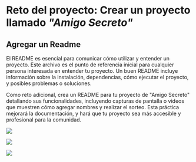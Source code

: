 <h1>Reto del proyecto: Crear un proyecto llamado <i>"Amigo Secreto"</i></h1>
<h2>Agregar un Readme</h2>
<p>El README es esencial para comunicar cómo utilizar y entender un proyecto. Este archivo es el punto de referencia inicial para cualquier persona interesada en entender tu proyecto. Un buen README incluye información sobre la instalación, dependencias, cómo ejecutar el proyecto, y posibles problemas o soluciones.
</p>
<p>Como reto adicional, crea un README para tu proyecto de "Amigo Secreto" detallando sus funcionalidades, incluyendo capturas de pantalla o videos que muestren cómo agregar nombres y realizar el sorteo. Esta práctica mejorará la documentación, y hará que tu proyecto sea más accesible y profesional para la comunidad.</p>

<p align="left"><img src="https://img.shields.io/badge/STATUS:%20-NO%20INICIADO-red"></p>

<p align="left"><img src="https://img.shields.io/badge/STATUS:%20-EN%20DESAROLLO-yellow"></p>

<p align="left"><img src="https://img.shields.io/badge/STATUS:%20-LISTO-green"></p>